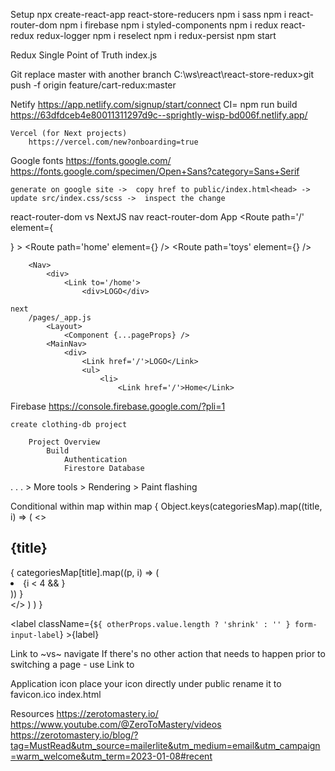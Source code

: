 Setup
    npx create-react-app react-store-reducers
        npm i sass      npm i react-router-dom      npm i firebase
        npm i styled-components
        npm i redux react-redux redux-logger
        npm i reselect  npm i redux-persist
    npm start     

Redux
    Single Point of Truth
    index.js    <Provider store={store}>

Git
    replace master with another branch
        C:\ws\react\react-store-redux>git push -f origin feature/cart-redux:master

Netify
    https://app.netlify.com/signup/start/connect
        CI= npm run build
            https://63dfdceb4e80011311297d9c--sprightly-wisp-bd006f.netlify.app/

    Vercel (for Next projects)
        https://vercel.com/new?onboarding=true

Google fonts
    https://fonts.google.com/       https://fonts.google.com/specimen/Open+Sans?category=Sans+Serif

    generate on google site ->  copy href to public/index.html<head> -> update src/index.css/scss ->  inspect the change

react-router-dom  vs   NextJS nav
    react-router-dom
        App
            <Routes>
                <Route path='/' element={<Nav />} >
                    <Route path='home' element={<Home />} />
                    <Route path='toys' element={<Toys />} />
    
        <Nav>
            <div>
                <Link to='/home'>
                    <div>LOGO</div>

    next
        /pages/_app.js
            <Layout>
                <Component {...pageProps} />
            <MainNav>
                <div>
                    <Link href='/'>LOGO</Link>
                    <ul>
                        <li>
                            <Link href='/'>Home</Link>

Firebase
    https://console.firebase.google.com/?pli=1

    create clothing-db project

        Project Overview
            Build
                Authentication
                Firestore Database

.
.
.   >   More tools >    Rendering   > Paint flashing


Conditional within map within map
    {
        Object.keys(categoriesMap).map((title, i) => (
            <>
                <h2>{title}</h2>
                <div className='products'>
                    {
                        categoriesMap[title].map((p, i) => (
                            <li key={i}>
                                {i < 4 && <Product product={p}  />}
                            </li>
                        ))
                    }
                </div>
            </>
        ) )
    }   

<label className={`${ otherProps.value.length ? 'shrink' : '' } form-input-label`} >{label}</label>

Link to ~vs~ navigate
    If there's no other action that needs to happen prior to switching a page - use Link to

Application icon
    place your icon directly under public
    rename it to favicon.ico
    index.html
        <head>
            <meta charset="utf-8" />
            <link rel="icon" href="%PUBLIC_URL%/favicon.ico" />


Resources
    https://zerotomastery.io/
    https://www.youtube.com/@ZeroToMastery/videos
    https://zerotomastery.io/blog/?tag=MustRead&utm_source=mailerlite&utm_medium=email&utm_campaign=warm_welcome&utm_term=2023-01-08#recent


